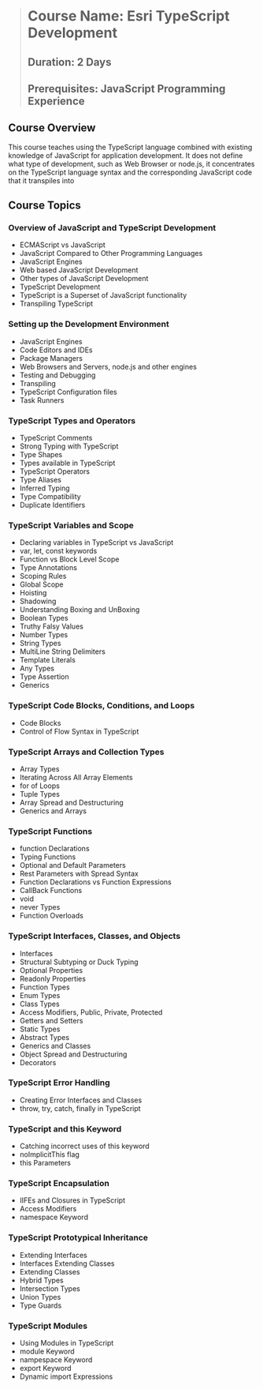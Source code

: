 > # **Course Name:  Esri TypeScript Development**
> ## **Duration:  2 Days**
> ## **Prerequisites:  JavaScript Programming Experience**

## **Course Overview**
This course teaches using the TypeScript language combined with existing knowledge of JavaScript for application development.  It does not define what type of development, such as Web Browser or node.js, it concentrates on the TypeScript language syntax and the corresponding JavaScript code that it transpiles into


## **Course Topics**

<!-- Day 1 -->
### **Overview of JavaScript and TypeScript Development**
* ECMAScript vs JavaScript  
* JavaScript Compared to Other Programming Languages  
* JavaScript Engines  
* Web based JavaScript Development  
* Other types of JavaScript Development  
* TypeScript Development
* TypeScript is a Superset of JavaScript functionality
* Transpiling TypeScript

### **Setting up the Development Environment**
* JavaScript Engines
* Code Editors and IDEs
* Package Managers
* Web Browsers and Servers, node.js and other engines
* Testing and Debugging
* Transpiling
* TypeScript Configuration files
* Task Runners

### **TypeScript Types and Operators**
* TypeScript Comments
* Strong Typing with TypeScript
* Type Shapes
* Types available in TypeScript
* TypeScript Operators
* Type Aliases
* Inferred Typing
* Type Compatibility
* Duplicate Identifiers

### **TypeScript Variables and Scope**
* Declaring variables in TypeScript vs JavaScript
* var, let, const keywords
* Function vs Block Level Scope
* Type Annotations
* Scoping Rules
* Global Scope
* Hoisting
* Shadowing
* Understanding Boxing and UnBoxing
* Boolean Types
* Truthy Falsy Values
* Number Types
* String Types
* MultiLine String Delimiters
* Template Literals
* Any Types
* Type Assertion
* Generics

### **TypeScript Code Blocks, Conditions, and Loops**
* Code Blocks
* Control of Flow Syntax in TypeScript

### **TypeScript Arrays and Collection Types**
* Array Types
* Iterating Across All Array Elements
* for of Loops
* Tuple Types
* Array Spread and Destructuring
* Generics and Arrays

### **TypeScript Functions**
* function Declarations
* Typing Functions
* Optional and Default Parameters
* Rest Parameters with Spread Syntax
* Function Declarations vs Function Expressions
* CallBack Functions
* void
* never Types
* Function Overloads

### **TypeScript Interfaces, Classes, and Objects**
* Interfaces
* Structural Subtyping or Duck Typing
* Optional Properties
* Readonly Properties
* Function Types
* Enum Types
* Class Types
* Access Modifiers, Public, Private, Protected
* Getters and Setters
* Static Types
* Abstract Types
* Generics and Classes
* Object Spread and Destructuring
* Decorators

<!-- Day 2 -->
### **TypeScript Error Handling**
* Creating Error Interfaces and Classes
* throw, try, catch, finally in TypeScript

### **TypeScript and this Keyword**
* Catching incorrect uses of this keyword
* noImplicitThis flag
* this Parameters

### **TypeScript Encapsulation**
* IIFEs and Closures in TypeScript
* Access Modifiers
* namespace Keyword

### **TypeScript Prototypical Inheritance**
* Extending Interfaces
* Interfaces Extending Classes
* Extending Classes
* Hybrid Types
* Intersection Types
* Union Types
* Type Guards

### **TypeScript Modules**
* Using Modules in TypeScript
* module Keyword
* nampespace Keyword
* export Keyword
* Dynamic import Expressions
